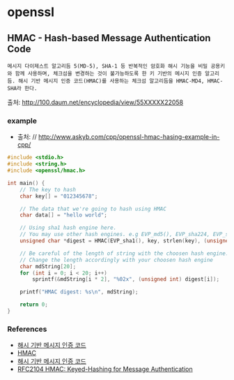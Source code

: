 # openssl

## HMAC - Hash-based Message Authentication Code
```
메시지 다이제스트 알고리듬 5(MD-5), SHA-1 등 반복적인 암호화 해시 기능을 비밀 공용키와 함께 사용하며, 체크섬을 변경하는 것이 불가능하도록 한 키 기반의 메시지 인증 알고리듬. 해시 기반 메시지 인증 코드(HMAC)를 사용하는 체크섬 알고리듬을 HMAC-MD4, HMAC-SHA라 한다.
```
출처: http://100.daum.net/encyclopedia/view/55XXXXX22058

### example
* 출처: // http://www.askyb.com/cpp/openssl-hmac-hasing-example-in-cpp/
```c
#include <stdio.h>
#include <string.h>
#include <openssl/hmac.h>

int main() {
    // The key to hash
    char key[] = "012345678";

    // The data that we're going to hash using HMAC
    char data[] = "hello world";

    // Using sha1 hash engine here.
    // You may use other hash engines. e.g EVP_md5(), EVP_sha224, EVP_sha512, etc
    unsigned char *digest = HMAC(EVP_sha1(), key, strlen(key), (unsigned char *) data, strlen(data), NULL, NULL);

    // Be careful of the length of string with the choosen hash engine. SHA1 produces a 20-byte hash value which rendered as 40 characters.
    // Change the length accordingly with your choosen hash engine
    char mdString[20];
    for (int i = 0; i < 20; i++)
        sprintf(&mdString[i * 2], "%02x", (unsigned int) digest[i]);

    printf("HMAC digest: %s\n", mdString);

    return 0;
}
```


### References
* [해시 기반 메시지 인증 코드](http://100.daum.net/encyclopedia/view/55XXXXX22058)
* [HMAC](https://en.wikipedia.org/wiki/HMAC)
* [해시 기반 메시지 인증 코드](http://100.daum.net/encyclopedia/view/55XXXXX22058)
* [RFC2104 HMAC: Keyed-Hashing for Message Authentication](https://tools.ietf.org/html/rfc2104)